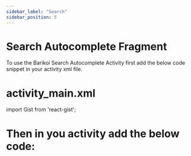 ```yaml
---
sidebar_label: "Search"
sidebar_position: 5
---
```


<head>
  <title>Barikoi Documentation</title>
</head>

# Search Autocomplete Fragment

To use the Barikoi Search Autocomplete Activity first add the below code snippet in your activity xml file.

# activity_main.xml

import Gist from 'react-gist';

<Gist id="523d7c58c68eae8f286d3096456fdf5d"/>

# Then in you activity add the below code:

<Gist id="1151c0e1cc8f5b7db7836f54347f84fe"/>
